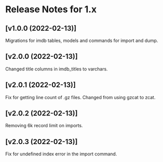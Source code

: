 # Release Notes for 1.x

## [v1.0.0 (2022-02-13)]

Migrations for imdb tables, models and commands for import and dump.

## [v2.0.0 (2022-02-13)]

Changed title columns in imdb_titles to varchars.

## [v2.0.1 (2022-02-13)]

Fix for getting line count of .gz files. Changed from using gzcat to zcat.

## [v2.0.2 (2022-02-13)]

Removing 6k record limit on imports.

## [v2.0.3 (2022-02-13)]

Fix for undefined index error in the import command.